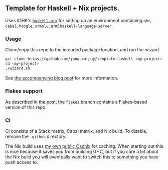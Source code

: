 ## Template for Haskell + Nix projects.

Uses IOHK's [`haskell.nix`](https://github.com/input-output-hk/haskell.nix) for setting up an environment containing `ghc`, `cabal`, `hoogle`, `ormolu`, and `haskell-language-server`.

### Usage

Clone/copy this repo to the intended package location, and run the wizard.
```bash
git clone https://github.com/jonascarpay/template-haskell <my-project>
cd <my-project>
./wizard.sh
```

See [the accompanying blog post](https://jonascarpay.com/posts/2021-01-28-haskell-project-template.html) for more information.

### Flakes support

As described in the post, the `flakes` branch contains a Flakes-based version of this repo.

### CI

CI consists of a Stack matrix, Cabal matrix, and Nix build.
To disable, remove the `.github` directory.

The Nix build uses [my own public Cachix](https://app.cachix.org/cache/jmc) for caching.
When starting out this is nice because it saves you from building GHC, but if you care a lot about the Nix build you will eventually want to switch this to something you have push access to.
